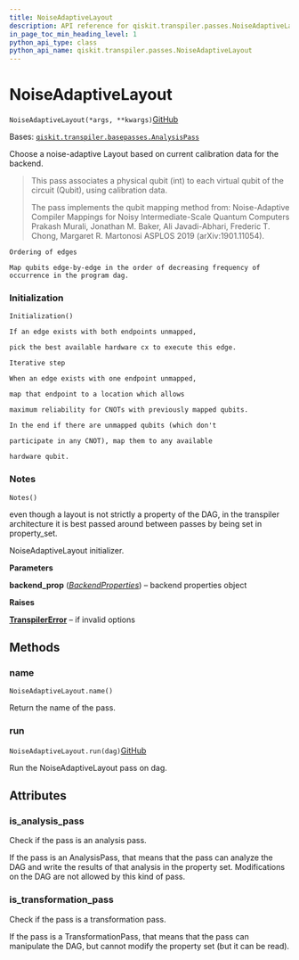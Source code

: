 ```yaml
---
title: NoiseAdaptiveLayout
description: API reference for qiskit.transpiler.passes.NoiseAdaptiveLayout
in_page_toc_min_heading_level: 1
python_api_type: class
python_api_name: qiskit.transpiler.passes.NoiseAdaptiveLayout
---
```


# NoiseAdaptiveLayout

<span id="qiskit.transpiler.passes.NoiseAdaptiveLayout" />

`NoiseAdaptiveLayout(*args, **kwargs)`[GitHub](https://github.com/qiskit/qiskit/tree/stable/0.20/qiskit/transpiler/passes/layout/noise_adaptive_layout.py "view source code")

Bases: [`qiskit.transpiler.basepasses.AnalysisPass`](qiskit.transpiler.AnalysisPass "qiskit.transpiler.basepasses.AnalysisPass")

Choose a noise-adaptive Layout based on current calibration data for the backend.

> This pass associates a physical qubit (int) to each virtual qubit of the circuit (Qubit), using calibration data.
>
> The pass implements the qubit mapping method from: Noise-Adaptive Compiler Mappings for Noisy Intermediate-Scale Quantum Computers Prakash Murali, Jonathan M. Baker, Ali Javadi-Abhari, Frederic T. Chong, Margaret R. Martonosi ASPLOS 2019 (arXiv:1901.11054).

`Ordering of edges`

`Map qubits edge-by-edge in the order of decreasing frequency of occurrence in the program dag.`

### Initialization

<span id="qiskit.transpiler.passes.NoiseAdaptiveLayout.Initialization" />

`Initialization()`

`If an edge exists with both endpoints unmapped,`

`pick the best available hardware cx to execute this edge.`

`Iterative step`

`When an edge exists with one endpoint unmapped,`

`map that endpoint to a location which allows`

`maximum reliability for CNOTs with previously mapped qubits.`

`In the end if there are unmapped qubits (which don't`

`participate in any CNOT), map them to any available`

`hardware qubit.`

### Notes

<span id="qiskit.transpiler.passes.NoiseAdaptiveLayout.Notes" />

`Notes()`

even though a layout is not strictly a property of the DAG, in the transpiler architecture it is best passed around between passes by being set in property\_set.

NoiseAdaptiveLayout initializer.

**Parameters**

**backend\_prop** ([*BackendProperties*](qiskit.providers.models.BackendProperties "qiskit.providers.models.BackendProperties")) – backend properties object

**Raises**

[**TranspilerError**](qiskit.transpiler.TranspilerError "qiskit.transpiler.TranspilerError") – if invalid options

## Methods

### name

<span id="qiskit.transpiler.passes.NoiseAdaptiveLayout.name" />

`NoiseAdaptiveLayout.name()`

Return the name of the pass.

### run

<span id="qiskit.transpiler.passes.NoiseAdaptiveLayout.run" />

`NoiseAdaptiveLayout.run(dag)`[GitHub](https://github.com/qiskit/qiskit/tree/stable/0.20/qiskit/transpiler/passes/layout/noise_adaptive_layout.py "view source code")

Run the NoiseAdaptiveLayout pass on dag.

## Attributes

<span id="qiskit.transpiler.passes.NoiseAdaptiveLayout.is_analysis_pass" />

### is\_analysis\_pass

Check if the pass is an analysis pass.

If the pass is an AnalysisPass, that means that the pass can analyze the DAG and write the results of that analysis in the property set. Modifications on the DAG are not allowed by this kind of pass.

<span id="qiskit.transpiler.passes.NoiseAdaptiveLayout.is_transformation_pass" />

### is\_transformation\_pass

Check if the pass is a transformation pass.

If the pass is a TransformationPass, that means that the pass can manipulate the DAG, but cannot modify the property set (but it can be read).

